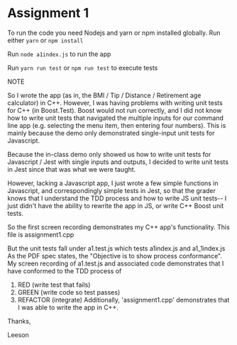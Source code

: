 # Assignment 1

To run the code you need Nodejs and yarn or npm installed globally.
Run either `yarn` or `npm install` 

Run `node a1index.js` to run the app

Run `yarn run test` or `npm run test` to execute tests

NOTE

So I wrote the app (as in, the BMI / Tip / Distance / Retirement age calculator) in C++.
However, I was having problems with writing unit tests for C++ (in Boost.Test). Boost would 
not run correctly, and I did not know how to write unit tests that navigated the multiple
inputs for our command line app (e.g. selecting the menu item, then entering four numbers).
This is mainly because the demo only demonstrated single-input unit tests for Javascript. 

Because the in-class demo only showed us how to write unit tests for Javascript / Jest 
with single inputs and outputs, I decided to write unit tests in Jest since that was 
what we were taught. 

However, lacking a Javascript app, I just wrote a few simple functions in Javascript, and
correspondingly simple tests in Jest, so that the grader knows that I understand the TDD
process and how to write JS unit tests-- I just didn't have the ability to rewrite the 
app in JS, or write C++ Boost unit tests.

So the first screen recording demonstrates my C++ app's functionality. This file is assignment1.cpp

But the unit tests fall under a1.test.js which tests a1index.js and a1_1index.js
As the PDF spec states, the "Objective is to show process conformance".
My screen recording of a1.test.js and associated code demonstrates that I have conformed
to the TDD process of 
1. RED (write test that fails)
2. GREEN (write code so test passes)
3. REFACTOR (integrate)
Additionally, 'assignment1.cpp' demonstrates that I was able to write the app in C++. 

Thanks,

Leeson

